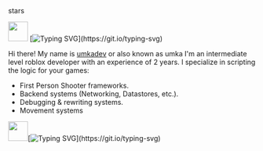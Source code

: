 <link href="https://fonts.googleapis.com/icon?family=Material+Icons"
      rel="stylesheet">
<link rel="stylesheet" href="https://fonts.googleapis.com/css2?family=Material+Symbols+Outlined:opsz,wght,FILL,GRAD@24,400,0,0" />
<span class="material-symbols-outlined">
stars
</span>

<img height="40" width="40" src="https://cdn.simpleicons.org/robloxstudio/36BCF7FF" /> [![Typing SVG](https://readme-typing-svg.demolab.com?font=Fira+Code&size=40&duration=1000&pause=1000&multiline=true&repeat=false&random=false&width=435&lines=Introduction.)](https://git.io/typing-svg)

Hi there! My name is [umkadev](https://github.com/umkadev) or also known as umka
I'm an intermediate level roblox developer with an experience of 2 years.
I specialize in scripting the logic for your games:
* First Person Shooter frameworks.
* Backend systems (Networking, Datastores, etc.).
* Debugging & rewriting systems.
* Movement systems

<img height="40" width="40" src="https://cdn.jsdelivr.net/gh/Readme-Workflows/Readme-Icons@main/icons/wave" />[![Typing SVG](https://readme-typing-svg.demolab.com?font=Fira+Code&size=40&duration=1000&pause=1000&multiline=true&repeat=false&random=false&width=435&lines=Showcase.)](https://git.io/typing-svg)
